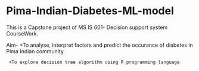 # Pima-Indian-Diabetes-ML-model
This is a Capstone project of MS IS 601- Decision support system CourseWork.

Aim- +To analyse, interpret factors and predict the occurance of diabetes in Pima Indian community

     +To explore decision tree algorithm using R programming language
     
     

